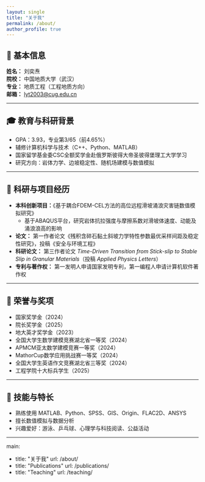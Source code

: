 ```yaml
---
layout: single
title: "关于我"
permalink: /about/
author_profile: true
---
```


## 👋 基本信息
**姓名：** 刘奕焘  
**院校：** 中国地质大学（武汉）  
**专业：** 地质工程（工程地质方向）  
**邮箱：** [lyt2003@cug.edu.cn](mailto:lyt2003@cug.edu.cn)

---

## 🎓 教育与科研背景
- GPA：3.93，专业第3/65（前4.65%）
- 辅修计算机科学与技术（C++、Python、MATLAB）
- 国家留学基金委CSC全额奖学金赴俄罗斯彼得大帝圣彼得堡理工大学学习
- 研究方向：岩体力学、边坡稳定性、随机场建模与数值模拟

---

## 🔬 科研与项目经历
- **本科创新项目：**《基于耦合FDEM-CEL方法的高位远程滑坡涌浪灾害链数值模拟研究》
  - 基于ABAQUS平台，研究岩体抗拉强度与摩擦系数对滑坡体速度、动能及涌浪浪高的影响
- **论文：** 第一作者论文《残积含碎石黏土斜坡力学特性参数最优采样间距及稳定性研究》，投稿《安全与环境工程》
- **科研论文：** 第三作者论文 *Time-Driven Transition from Stick-slip to Stable Slip in Granular Materials*（投稿 *Applied Physics Letters*）
- **专利与著作权：** 第一发明人申请国家发明专利，第一编程人申请计算机软件著作权

---

## 🏅 荣誉与奖项
- 国家奖学金（2024）
- 院长奖学金（2025）
- 地大英才奖学金（2023）
- 全国大学生数学建模竞赛湖北省一等奖（2024）
- APMCM亚太数学建模竞赛一等奖（2024）
- MathorCup数学应用挑战赛一等奖（2024）
- 全国大学生英语作文竞赛湖北省三等奖（2024）
- 工程学院十大标兵学生（2025）

---

## 🧠 技能与特长
- 熟练使用 MATLAB、Python、SPSS、GIS、Origin、FLAC2D、ANSYS
- 擅长数值模拟与数据分析
- 兴趣爱好：游泳、乒乓球、心理学与科技阅读、公益活动
---

main:
- title: "关于我"
  url: /about/
- title: "Publications"
  url: /publications/
- title: "Teaching"
  url: /teaching/
